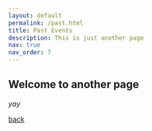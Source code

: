 ```yaml
---
layout: default
permalink: /past.html
title: Past Events
description: This is just another page
nav: true
nav_order: 7
---
```



## Welcome to another page

_yay_

[back](./)
